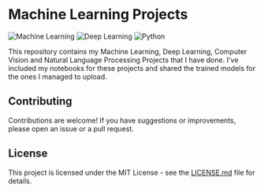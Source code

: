 # Machine Learning Projects

![Machine Learning](https://img.shields.io/badge/Machine_Learning-Data_Science-orange.svg)
![Deep Learning](https://img.shields.io/badge/Deep_Learning-Computer_Vision-green.svg)
![Python](https://img.shields.io/badge/Python-3.x-blue.svg)

This repository contains my Machine Learning, Deep Learning, Computer Vision and Natural Language Processing Projects that I have done. I've included my notebooks for these projects and shared the trained models for the ones I managed to upload.

## Contributing

Contributions are welcome! If you have suggestions or improvements, please open an issue or a pull request.

## License

This project is licensed under the MIT License - see the [LICENSE.md](LICENSE.md) file for details.
